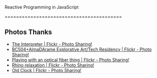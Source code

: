 Reactive Programming in JavaScript

=========================================

## Photos Thanks

- [The Interpreter | Flickr - Photo Sharing!](https://www.flickr.com/photos/visiophone/16229409405)
- [BC504+AlmaDArame Explorative Art/Tech Residency | Flickr - Photo Sharing!](https://www.flickr.com/photos/visiophone/16310454475)
- [Playing with an optical fiber thing | Flickr - Photo Sharing!](https://www.flickr.com/photos/alesk/345519308)
- [Rhino relaxation | Flickr - Photo Sharing!](https://www.flickr.com/photos/macinate/2810203599)
- [Old Clock | Flickr - Photo Sharing!](https://www.flickr.com/photos/55293400@N07/15564061004)